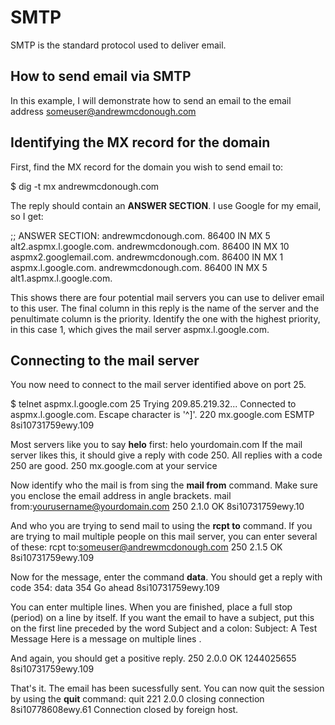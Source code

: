 # SMTP

SMTP is the standard protocol used to deliver email.

## How to send email via SMTP
In this example, I will demonstrate how to send an email to the email address someuser@andrewmcdonough.com

## Identifying the MX record for the domain

First, find the MX record for the domain you wish to send email to:

  $ dig -t mx andrewmcdonough.com

The reply should contain an **ANSWER SECTION**.  I use Google for my email, so I get:

  ;; ANSWER SECTION:
  andrewmcdonough.com.	86400	IN	MX	5 alt2.aspmx.l.google.com.
  andrewmcdonough.com.	86400	IN	MX	10 aspmx2.googlemail.com.
  andrewmcdonough.com.	86400	IN	MX	1 aspmx.l.google.com.
  andrewmcdonough.com.	86400	IN	MX	5 alt1.aspmx.l.google.com.
  
This shows there are four potential mail servers you can use to deliver email to this user.  The final column in this reply is the name of the server and the penultimate column is the priority.  Identify the one with the highest priority, in this case 1, which gives the mail server aspmx.l.google.com.

## Connecting to the mail server

You now need to connect to the mail server identified above on port 25.

  $ telnet aspmx.l.google.com 25
  Trying 209.85.219.32...
  Connected to aspmx.l.google.com.
  Escape character is '^]'.
  220 mx.google.com ESMTP 8si10731759ewy.109

Most servers like you to say **helo** first:
  helo yourdomain.com
If the mail server likes this, it should give a reply with code 250.  All replies with a code 250 are good.
  250 mx.google.com at your service

Now identify who the mail is from sing the **mail from** command.  Make sure you enclose the email address in angle brackets.
  mail from:<yourusername@yourdomain.com>
  250 2.1.0 OK 8si10731759ewy.10

And who you are trying to send mail to using the **rcpt to** command.  If you are trying to mail multiple people on this mail server, you can enter several of these:
  rcpt to:<someuser@andrewmcdonough.com>
  250 2.1.5 OK 8si10731759ewy.109

Now for the message, enter the command **data**.  You should get a reply with code 354:
  data
  354  Go ahead 8si10731759ewy.109

You can enter multiple lines.  When you are finished, place a full stop (period) on a line by itself.  If you want the email to have a subject, put this on the first line preceded by the word Subject and a colon:
  Subject: A Test Message
  Here is a message
  on multiple lines
  .

And again, you should get a positive reply.
  250 2.0.0 OK 1244025655 8si10731759ewy.109

That's it.  The email has been sucessfully sent.  You can now quit the session by using the **quit** command:
  quit
  221 2.0.0 closing connection 8si10778608ewy.61
  Connection closed by foreign host.